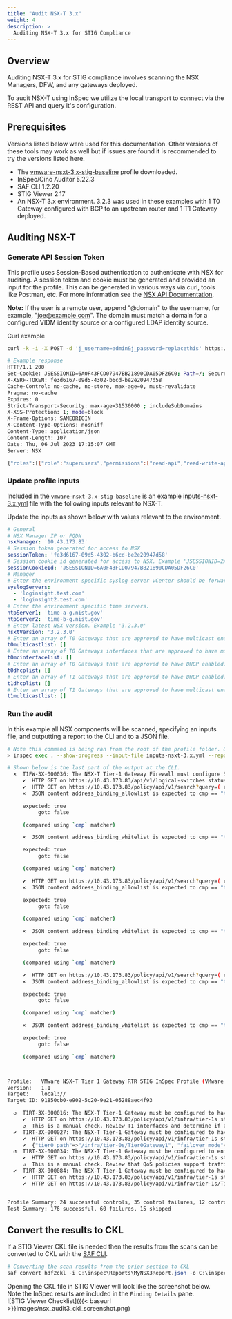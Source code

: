```yaml
---
title: "Audit NSX-T 3.x"
weight: 4
description: >
  Auditing NSX-T 3.x for STIG Compliance
---
```

## Overview
Auditing NSX-T 3.x for STIG compliance involves scanning the NSX Managers, DFW, and any gateways deployed.

To audit NSX-T using InSpec we utilize the local transport to connect via the REST API and query it's configuration.  

## Prerequisites
Versions listed below were used for this documentation. Other versions of these tools may work as well but if issues are found it is recommended to try the versions listed here.  

* The [vmware-nsxt-3.x-stig-baseline](https://github.com/vmware/dod-compliance-and-automation/tree/master/nsx/3.x/inspec/vmware-nsxt-3.x-stig-baseline) profile downloaded.
* InSpec/Cinc Auditor 5.22.3
* SAF CLI 1.2.20
* STIG Viewer 2.17
* An NSX-T 3.x environment. 3.2.3 was used in these examples with 1 T0 Gateway configured with BGP to an upstream router and 1 T1 Gateway deployed.

## Auditing NSX-T
### Generate API Session Token
This profile uses Session-Based authentication to authenticate with NSX for auditing. A session token and cookie must be generated and provided an input for the profile. This can be generated in various ways via curl, tools like Postman, etc. For more information see the [NSX API Documentation](https://developer.vmware.com/apis/1248/nsx-t).

**Note:** If the user is a remote user, append "@domain" to the username, for example, "joe@example.com". The domain must match a domain for a configured VIDM identity source or a configured LDAP identity source.  

Curl example
```bash
curl -k -i -X POST -d 'j_username=admin&j_password=replacethis' https://10.43.173.83/api/session/create

# Example response
HTTP/1.1 200
Set-Cookie: JSESSIONID=6A0F43FCD07947BB21890CDA05DF26C0; Path=/; Secure; HttpOnly
X-XSRF-TOKEN: fe3d6167-09d5-4302-b6cd-be2e20947d58
Cache-Control: no-cache, no-store, max-age=0, must-revalidate
Pragma: no-cache
Expires: 0
Strict-Transport-Security: max-age=31536000 ; includeSubDomains
X-XSS-Protection: 1; mode=block
X-Frame-Options: SAMEORIGIN
X-Content-Type-Options: nosniff
Content-Type: application/json
Content-Length: 107
Date: Thu, 06 Jul 2023 17:15:07 GMT
Server: NSX

{"roles":[{"role":"superusers","permissions":["read-api","read-write-api","read-cli","read-write-cli"]}]}
```

### Update profile inputs
Included in the `vmware-nsxt-3.x-stig-baseline` is an example [inputs-nsxt-3.x.yml](https://github.com/vmware/dod-compliance-and-automation/blob/master/nsx/3.x/inspec/vmware-nsxt-3.x-stig-baseline/inputs-nsxt-3.x.yml) file with the following inputs relevant to NSX-T.

Update the inputs as shown below with values relevant to the environment.
```yaml
# General
# NSX Manager IP or FQDN
nsxManager: '10.43.173.83'
# Session token generated for access to NSX
sessionToken: 'fe3d6167-09d5-4302-b6cd-be2e20947d58'
# Session cookie id generated for access to NSX. Example 'JSESSIONID=2A165FCF851CA50FCD038DFC8E770038'
sessionCookieId: 'JSESSIONID=6A0F43FCD07947BB21890CDA05DF26C0'
# Manager
# Enter the environment specific syslog server vCenter should be forwarding logs to.
syslogServers:
  - 'loginsight.test.com'
  - 'loginsight2.test.com'
# Enter the environment specific time servers.
ntpServer1: 'time-a-g.nist.gov'
ntpServer2: 'time-b-g.nist.gov'
# Enter latest NSX version. Example '3.2.3.0'
nsxtVersion: '3.2.3.0'
# Enter an array of T0 Gateways that are approved to have multicast enabled.
t0multicastlist: []
# Enter an array of T0 Gateways interfaces that are approved to have multicast enabled.
t0mcinterfacelist: []
# Enter an array of T0 Gateways that are approved to have DHCP enabled.
t0dhcplist: []
# Enter an array of T1 Gateways that are approved to have DHCP enabled.
t1dhcplist: []
# Enter an array of T1 Gateways that are approved to have multicast enabled.
t1multicastlist: []
```

### Run the audit
In this example all NSX components will be scanned, specifying an inputs file, and outputting a report to the CLI and to a JSON file.  
```bash
# Note this command is being ran from the root of the profile folder. Update paths as needed if running from a different location.
> inspec exec . --show-progress --input-file inputs-nsxt-3.x.yml --reporter=cli json:/mnt/c/Inspec/Reports/MyNSX3Report.json

# Shown below is the last part of the output at the CLI.
  ×  T1FW-3X-000036: The NSX-T Tier-1 Gateway Firewall must configure SpoofGuard to block outbound IP packets that contain illegitimate packet attributes. (6 failed)
     ✔  HTTP GET on https://10.43.173.83/api/v1/logical-switches status is expected to cmp == 200
     ✔  HTTP GET on https://10.43.173.83/policy/api/v1/search?query=( resource_type:SpoofGuardProfile AND unique_id:fad98876-d7ff-11e4-b9d6-1681e6b88ec1 ) status is expected to cmp == 200
     ×  JSON content address_binding_allowlist is expected to cmp == "true"

     expected: true
          got: false

     (compared using `cmp` matcher)

     ×  JSON content address_binding_whitelist is expected to cmp == "true"

     expected: true
          got: false

     (compared using `cmp` matcher)

     ✔  HTTP GET on https://10.43.173.83/policy/api/v1/search?query=( resource_type:SpoofGuardProfile AND unique_id:fad98876-d7ff-11e4-b9d6-1681e6b88ec1 ) status is expected to cmp == 200
     ×  JSON content address_binding_allowlist is expected to cmp == "true"

     expected: true
          got: false

     (compared using `cmp` matcher)

     ×  JSON content address_binding_whitelist is expected to cmp == "true"

     expected: true
          got: false

     (compared using `cmp` matcher)

     ✔  HTTP GET on https://10.43.173.83/policy/api/v1/search?query=( resource_type:SpoofGuardProfile AND unique_id:fad98876-d7ff-11e4-b9d6-1681e6b88ec1 ) status is expected to cmp == 200
     ×  JSON content address_binding_allowlist is expected to cmp == "true"

     expected: true
          got: false

     (compared using `cmp` matcher)

     ×  JSON content address_binding_whitelist is expected to cmp == "true"

     expected: true
          got: false

     (compared using `cmp` matcher)



Profile:   VMware NSX-T Tier 1 Gateway RTR STIG InSpec Profile (VMware NSX-T Tier 1 Gateway RTR STIG InSpec Profile)
Version:   1.1
Target:    local://
Target ID: 91850cb0-e902-5c20-9e21-05288aec4f93

  ↺  T1RT-3X-000016: The NSX-T Tier-1 Gateway must be configured to have all inactive interfaces removed. (1 skipped)
     ✔  HTTP GET on https://10.43.173.83/policy/api/v1/infra/tier-1s status is expected to cmp == 200
     ↺  This is a manual check. Review T1 interfaces and determine if any existing interfaces are orphaned and should be removed.
  ✔  T1RT-3X-000027: The NSX-T Tier-1 Gateway must be configured to have the DHCP service disabled if not in use.
     ✔  HTTP GET on https://10.43.173.83/policy/api/v1/infra/tier-1s status is expected to cmp == 200
     ✔  {"tier0_path"=>"/infra/tier-0s/Tier0Gateway1", "failover_mode"=>"NON_PREEMPTIVE", "enable_standby_relocation"=>false, "route_advertisement_types"=>["TIER1_CONNECTED", "TIER1_STATIC_ROUTES"], "route_advertisement_rules"=>[{"name"=>"Rule 1", "subnets"=>["192.168.1.0/24", "192.168.2.0/24"], "prefix_operator"=>"GE", "action"=>"PERMIT"}], "force_whitelisting"=>false, "default_rule_logging"=>false, "disable_firewall"=>false, "ipv6_profile_paths"=>["/infra/ipv6-ndra-profiles/default", "/infra/ipv6-dad-profiles/default"], "pool_allocation"=>"ROUTING", "advanced_config"=>{"traffic_back_to_source"=>false}, "resource_type"=>"Tier1", "id"=>"Tier1Gateway1", "display_name"=>"Tier1Gateway1", "description"=>"Tier1-1 created through automation", "path"=>"/infra/tier-1s/Tier1Gateway1", "relative_path"=>"Tier1Gateway1", "parent_path"=>"/infra", "unique_id"=>"74a2d444-07e6-49c9-bdb8-973c1ad81524", "realization_id"=>"74a2d444-07e6-49c9-bdb8-973c1ad81524", "marked_for_delete"=>false, "overridden"=>false, "_create_time"=>1688661706117, "_create_user"=>"admin", "_last_modified_time"=>1688661706117, "_last_modified_user"=>"admin", "_system_owned"=>false, "_protection"=>"NOT_PROTECTED", "_revision"=>0} ["dhcp_config_paths"] is expected to equal nil
  ↺  T1RT-3X-000034: The NSX-T Tier-1 Gateway must be configured to enforce a Quality-of-Service (QoS) policy to limit the effects of packet flooding denial-of-service (DoS) attacks. (1 skipped)
     ✔  HTTP GET on https://10.43.173.83/policy/api/v1/infra/tier-1s status is expected to cmp == 200
     ↺  This is a manual check. Review that QoS policies support traffic priorities specified by the Combatant Commands/Services/Agencies needed to ensure sufficient capacity for mission-critical traffic.
  ✔  T1RT-3X-000084: The NSX-T Tier-1 Gateway must be configured to have multicast disabled if not in use.
     ✔  HTTP GET on https://10.43.173.83/policy/api/v1/infra/tier-1s status is expected to cmp == 200
     ✔  HTTP GET on https://10.43.173.83/policy/api/v1/infra/tier-1s/Tier1Gateway1/locale-services/Tier1LocalServices-1/multicast status is expected to cmp == 404


Profile Summary: 24 successful controls, 35 control failures, 12 controls skipped
Test Summary: 176 successful, 60 failures, 15 skipped
```

## Convert the results to CKL
If a STIG Viewer CKL file is needed then the results from the scans can be converted to CKL with the [SAF CLI](/docs/automation-tools/safcli/).

```powershell
# Converting the scan results from the prior section to CKL
saf convert hdf2ckl -i C:\inspec\Reports\MyNSX3Report.json -o C:\inspec\Reports\MyNSX3Report.ckl --hostname 10.43.173.83 --fqdn 10.43.173.83 --ip 10.43.173.83 --mac 00:00:00:00:00:00
```

Opening the CKL file in STIG Viewer will look like the screenshot below. Note the InSpec results are included in the `Finding Details` pane.  
![STIG Viewer Checklist]({{< baseurl >}}images/nsx_audit3_ckl_screenshot.png)